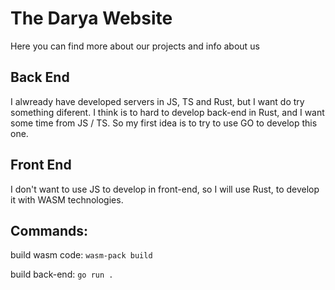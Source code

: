 # The Darya Website

Here you can find more about our projects and info about us

## Back End

I alwready have developed servers in JS, TS and Rust, but I want do try something diferent. I think is to hard to develop back-end in Rust, and I want some time from JS / TS. So my first idea is to try to use GO to develop this one.

## Front End

I don't want to use JS to develop in front-end, so I will use Rust, to develop it with WASM technologies.


## Commands:

build wasm code: `wasm-pack build`

build back-end: `go run .`
